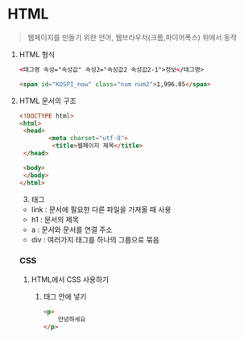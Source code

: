 # HTML

> 웹페이지를 만들기 위한 언어, 웹브라우저(크롬,파이어폭스) 위에서 동작

1. HTML 형식

   ```html
   <태그명 속성="속성값" 속성2="속성값2 속성값2-1">정보</태그명>
   ```

   ```html
   <span id="KOSPI_now" class="num num2">1,996.05</span>
   ```

2. HTML 문서의 구조

   ```html
   <!DOCTYPE html>
   <html>
   	<head>
           <meta charset="utf-8">
         	<title>웹페이지 제목</title>
   	</head>
   
   	<body>   
   	</body>
   </html>
   ```

   3. 태그

   - link : 문서에 필요한 다른 파일을 가져올 때 사용
   - h1 : 문서의 제목
   - a : 문서와 문서를 연결 주소
   - div : 여러가지 태그를 하나의 그룹으로 묶음

   ### CSS

   1. HTML에서 CSS 사용하기

      1. 태그 안에 넣기

         ```html
         <p>
             안녕하세요
         </p>
         ```
